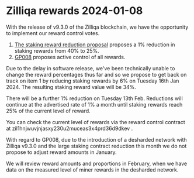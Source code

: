 # Zilliqa rewards 2024-01-08

With the release of v9.3.0 of the Zilliqa blockchain, we have the opportunity to implement our reward control votes.

 1. [The staking reward reduction proposal](https://governance.zilliqa.com/#/gzil/proposal/QmVyXAms4Ln9zHQZbjhqYNg29hLeQiLpbMxJGver1udooj) proposes a 1% reduction in staking rewards from 40% to 25%. 
 2. [GP008](https://governance.zilliqa.com/#/gzil/proposal/QmQUNz5DqWnpXZ8vry7EcDLieQYjNAgaXrUaYBvyunktne) proposes active control of all rewards.

Due to the delay in software release, we've been technically unable to
change the reward percentages thus far and so we propose to get back
on track on item 1 by reducing staking rewards by 6% on Tuesday 16th
Jan 2024. The resulting staking reward value will be 34%.

There will be a further 1% reduction on Tuesday 13th Feb. Reductions
will continue at the advertised rate of 1% a month until staking
rewards reach 25% of the current level of reward.

You can check the current level of rewards via the reward control
contract at zil1hnjwuvjnjasxy230u2muceas3x4prd36d9dkev .

With regard to GP008, due to the introduction of a desharded network
with Zilliqa v9.3.0 and the large staking contract reduction this
month we do not propose to adjust reward amounts in January.

We will review reward amounts and proportions in February, when we
have data on the measured level of miner rewards in the desharded
network.

